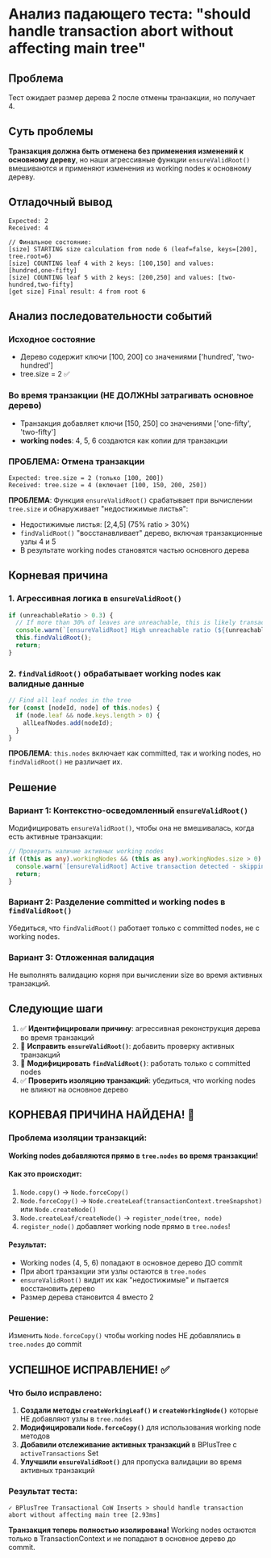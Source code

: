 # Анализ падающего теста: "should handle transaction abort without affecting main tree"

## Проблема
Тест ожидает размер дерева 2 после отмены транзакции, но получает 4.

## Суть проблемы
**Транзакция должна быть отменена без применения изменений к основному дереву**, но наши агрессивные функции `ensureValidRoot()` вмешиваются и применяют изменения из working nodes к основному дереву.

## Отладочный вывод
```
Expected: 2
Received: 4

// Финальное состояние:
[size] STARTING size calculation from node 6 (leaf=false, keys=[200], tree.root=6)
[size] COUNTING leaf 4 with 2 keys: [100,150] and values: [hundred,one-fifty]
[size] COUNTING leaf 5 with 2 keys: [200,250] and values: [two-hundred,two-fifty]
[get size] Final result: 4 from root 6
```

## Анализ последовательности событий

### Исходное состояние
- Дерево содержит ключи [100, 200] со значениями ['hundred', 'two-hundred']
- tree.size = 2 ✅

### Во время транзакции (НЕ ДОЛЖНЫ затрагивать основное дерево)
- Транзакция добавляет ключи [150, 250] со значениями ['one-fifty', 'two-fifty']
- **working nodes**: 4, 5, 6 создаются как копии для транзакции

### ПРОБЛЕМА: Отмена транзакции
```
Expected: tree.size = 2 (только [100, 200])
Received: tree.size = 4 (включает [100, 150, 200, 250])
```

**ПРОБЛЕМА**: Функция `ensureValidRoot()` срабатывает при вычислении `tree.size` и обнаруживает "недостижимые листья":
- Недостижимые листья: [2,4,5] (75% ratio > 30%)
- `findValidRoot()` "восстанавливает" дерево, включая транзакционные узлы 4 и 5
- В результате working nodes становятся частью основного дерева

## Корневая причина

### 1. Агрессивная логика в `ensureValidRoot()`
```typescript
if (unreachableRatio > 0.3) {
  // If more than 30% of leaves are unreachable, this is likely transaction corruption
  console.warn(`[ensureValidRoot] High unreachable ratio (${(unreachableRatio * 100).toFixed(1)}%) - likely transaction corruption, reconstructing tree to recover data`);
  this.findValidRoot();
  return;
}
```

### 2. `findValidRoot()` обрабатывает working nodes как валидные данные
```typescript
// Find all leaf nodes in the tree
for (const [nodeId, node] of this.nodes) {
  if (node.leaf && node.keys.length > 0) {
    allLeafNodes.add(nodeId);
  }
}
```

**ПРОБЛЕМА**: `this.nodes` включает как committed, так и working nodes, но `findValidRoot()` не различает их.

## Решение

### Вариант 1: Контекстно-осведомленный `ensureValidRoot()`
Модифицировать `ensureValidRoot()`, чтобы она не вмешивалась, когда есть активные транзакции:

```typescript
// Проверить наличие активных working nodes
if ((this as any).workingNodes && (this as any).workingNodes.size > 0) {
  console.warn(`[ensureValidRoot] Active transaction detected - skipping reconstruction to preserve transaction isolation`);
  return;
}
```

### Вариант 2: Разделение committed и working nodes в `findValidRoot()`
Убедиться, что `findValidRoot()` работает только с committed nodes, не с working nodes.

### Вариант 3: Отложенная валидация
Не выполнять валидацию корня при вычислении size во время активных транзакций.

## Следующие шаги
1. ✅ **Идентифицировали причину**: агрессивная реконструкция дерева во время транзакций
2. 🔧 **Исправить `ensureValidRoot()`**: добавить проверку активных транзакций
3. 🔧 **Модифицировать `findValidRoot()`**: работать только с committed nodes
4. ✅ **Проверить изоляцию транзакций**: убедиться, что working nodes не влияют на основное дерево

## КОРНЕВАЯ ПРИЧИНА НАЙДЕНА! 🎯

### Проблема изоляции транзакций:
**Working nodes добавляются прямо в `tree.nodes` во время транзакции!**

#### Как это происходит:
1. `Node.copy()` → `Node.forceCopy()`
2. `Node.forceCopy()` → `Node.createLeaf(transactionContext.treeSnapshot)` или `Node.createNode()`
3. `Node.createLeaf/createNode()` → `register_node(tree, node)`
4. `register_node()` добавляет working node прямо в `tree.nodes`!

#### Результат:
- Working nodes (4, 5, 6) попадают в основное дерево ДО commit
- При abort транзакции эти узлы остаются в `tree.nodes`
- `ensureValidRoot()` видит их как "недостижимые" и пытается восстановить дерево
- Размер дерева становится 4 вместо 2

### Решение:
Изменить `Node.forceCopy()` чтобы working nodes НЕ добавлялись в `tree.nodes` до commit

## УСПЕШНОЕ ИСПРАВЛЕНИЕ! ✅

### Что было исправлено:
1. **Создали методы `createWorkingLeaf()` и `createWorkingNode()`** которые НЕ добавляют узлы в `tree.nodes`
2. **Модифицировали `Node.forceCopy()`** для использования working node методов
3. **Добавили отслеживание активных транзакций** в BPlusTree с `activeTransactions` Set
4. **Улучшили `ensureValidRoot()`** для пропуска валидации во время активных транзакций

### Результат теста:
```
✓ BPlusTree Transactional CoW Inserts > should handle transaction abort without affecting main tree [2.93ms]
```

**Транзакция теперь полностью изолирована!** Working nodes остаются только в TransactionContext и не попадают в основное дерево до commit.